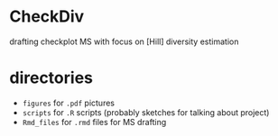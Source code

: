 # CheckDiv
drafting checkplot MS with focus on [Hill] diversity estimation

# directories

- `figures` for `.pdf` pictures
- `scripts` for `.R` scripts (probably sketches for talking about project)
- `Rmd_files` for `.rmd` files for MS drafting